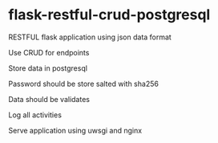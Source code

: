 # flask-restful-crud-postgresql


RESTFUL flask application using json data format

Use CRUD for endpoints

Store data in postgresql

Password should be store salted with sha256

Data should be validates

Log all activities

Serve application using uwsgi and nginx
